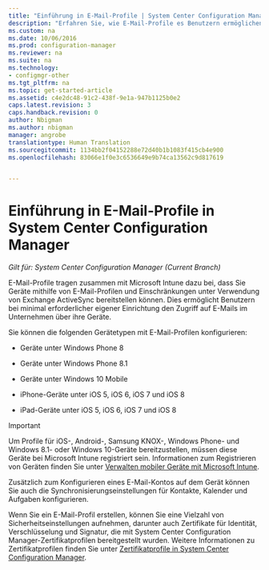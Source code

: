 ```yaml
---
title: "Einführung in E-Mail-Profile | System Center Configuration Manager"
description: "Erfahren Sie, wie E-Mail-Profile es Benutzern ermöglichen, bei minimaler Einrichtung über ihre eigenen Geräte auf Unternehmens-E-Mails zuzugreifen."
ms.custom: na
ms.date: 10/06/2016
ms.prod: configuration-manager
ms.reviewer: na
ms.suite: na
ms.technology:
- configmgr-other
ms.tgt_pltfrm: na
ms.topic: get-started-article
ms.assetid: c4e2dc48-91c2-438f-9e1a-947b1125b0e2
caps.latest.revision: 3
caps.handback.revision: 0
author: Nbigman
ms.author: nbigman
manager: angrobe
translationtype: Human Translation
ms.sourcegitcommit: 1134bb2f04152288e72d40b1b1083f415cb4e900
ms.openlocfilehash: 83066e1f0e3c6536649e9b74ca13562c9d817619


---
```

# <a name="introduction-to-email-profiles-in-system-center-configuration-manager"></a>Einführung in E-Mail-Profile in System Center Configuration Manager

*Gilt für: System Center Configuration Manager (Current Branch)*

E-Mail-Profile tragen zusammen mit Microsoft Intune dazu bei, dass Sie Geräte mithilfe von E-Mail-Profilen und Einschränkungen unter Verwendung von Exchange ActiveSync bereitstellen können. Dies ermöglicht Benutzern bei minimal erforderlicher eigener Einrichtung den Zugriff auf E-Mails im Unternehmen über ihre Geräte.  

 Sie können die folgenden Gerätetypen mit E-Mail-Profilen konfigurieren:  

-   Geräte unter Windows Phone 8  

-   Geräte unter Windows Phone 8.1  

-   Geräte unter Windows 10 Mobile  

-   iPhone-Geräte unter iOS 5, iOS 6, iOS 7 und iOS 8  

-   iPad-Geräte unter iOS 5, iOS 6, iOS 7 und iOS 8  

> [!IMPORTANT]  
>  Um Profile für iOS-, Android-, Samsung KNOX-, Windows Phone- und Windows 8.1- oder Windows 10-Geräte bereitzustellen, müssen diese Geräte bei Microsoft Intune registriert sein. Informationen zum Registrieren von Geräten finden Sie unter [Verwalten mobiler Geräte mit Microsoft Intune](https://technet.microsoft.com/en-us/library/dn646962.aspx).  

 Zusätzlich zum Konfigurieren eines E-Mail-Kontos auf dem Gerät können Sie auch die Synchronisierungseinstellungen für Kontakte, Kalender und Aufgaben konfigurieren.  

 Wenn Sie ein E-Mail-Profil erstellen, können Sie eine Vielzahl von Sicherheitseinstellungen aufnehmen, darunter auch Zertifikate für Identität, Verschlüsselung und Signatur, die mit System Center Configuration Manager-Zertifikatprofilen bereitgestellt wurden. Weitere Informationen zu Zertifikatprofilen finden Sie unter [Zertifikatprofile in System Center Configuration Manager](introduction-to-certificate-profiles.md).  



<!--HONumber=Nov16_HO1-->


